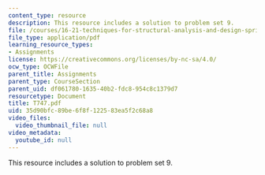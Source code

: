 ```yaml
---
content_type: resource
description: This resource includes a solution to problem set 9.
file: /courses/16-21-techniques-for-structural-analysis-and-design-spring-2005/35d90bfc89be6f8f122583ea5f2c68a8_T747.pdf
file_type: application/pdf
learning_resource_types:
- Assignments
license: https://creativecommons.org/licenses/by-nc-sa/4.0/
ocw_type: OCWFile
parent_title: Assignments
parent_type: CourseSection
parent_uid: df061780-1635-40b2-fdc8-954c8c1379d7
resourcetype: Document
title: T747.pdf
uid: 35d90bfc-89be-6f8f-1225-83ea5f2c68a8
video_files:
  video_thumbnail_file: null
video_metadata:
  youtube_id: null
---
```

This resource includes a solution to problem set 9.